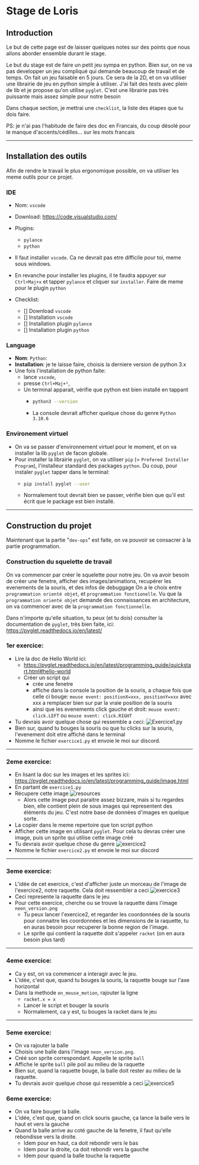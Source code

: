# Stage de Loris

## Introduction

Le but de cette page est de laisser quelques notes sur des points que nous allons aborder ensemble durant le stage.

Le but du stage est de faire un petit jeu sympa en python. Bien sur, on ne va pas developper un jeu compliqué qui demande beaucoup de travail et de temps. On fait un jeu faisable en 5 jours. Ce sera de la 2D, et on va utiliser une librairie de jeu en python simple à utiliser. J'ai fait des tests avec plein de lib et je propose qu'on utilise `pyglet`. C'est une librairie pas très puissante mais assez simple pour notre besoin

Dans chaque section, je mettrai une `checklist`, la liste des étapes que tu dois faire.

PS: je n'ai pas l'habitude de faire des doc en Francais, du coup désolé pour le manque d'accents/cédilles... sur les mots francais


 -----------


## Installation des outils
Afin de rendre le travail le plus ergonomique possible, on va utiliser les meme outils pour ce projet.


### **IDE**
  * Nom: `vscode`
  * Download: https://code.visualstudio.com/ 
  * Plugins:
     * `pylance`
     * `python`


  * Il faut installer `vscode`. Ca ne devrait pas etre difficile pour toi, meme sous windows. 
  * En revanche pour installer les plugins, il te faudra appuyer sur `Ctrl+Maj+x` et tapper `pylance` et cliquer sur `installer`. Faire de meme pour le plugin `python`

*   Checklist:
     - [] Download `vscode`
     - [] Installation `vscode`
     - [] Installation plugin `pylance`
     - [] Installation plugin `python`

 

### **Language**
  * **Nom**:  `Python`:
  * **Installation**: je te laisse faire, choisis la derniere version de python 3.x
  * Une fois l'installation de python faite: 
      * lance `vscode`, 
      * presse `Ctrl+Maj+²`, 
      * Un terminal apparait, vérifie que python est bien installé en tappant
        * ```bash
          python3 --version
          ```
        * La console devrait afficher quelque chose du genre `Python 3.10.6`
  
### **Environement virtuel**
  * On va se passer d'environnement virtuel pour le moment, et on va installer la lib `pyglet` de facon globale.
  * Pour installer la librairie `pyglet`, on va utiliser `pip` (= `Prefered Installer Program`), l'installeur standard des packages `python`. Du coup, pour instaler `pyglet` tapper dans le terminal:
    * ```bash
      pip install pyglet --user
      ```
    * Normalement tout devrait bien se passer, vérifie bien que qu'il est écrit que le package est bien installé.

-----------
## Construction du projet

Maintenant que la partie "`dev-ops`" est faite, on va pouvoir se consacrer à la partie programmation.


### Construction du squelette de travail
On va commencer par créer le squelette pour notre jeu. On va avoir besoin de créer une fenetre, afficher des images/animations, recupérer les evenements de la souris, et des infos de debuggage
On a le choix entre `programmation orienté objet`, et `programmation fonctionelle`. Vu que la `programmation orienté objet` demande des connaissances en architecture, on va commencer avec de la `programmation fonctionnelle`.


Dans n'importe qu'elle situation, tu peux (et tu dois) consulter la documentation de `pyglet`, très bien faite, ici:
https://pyglet.readthedocs.io/en/latest/


### 1er exercice: 
 * Lire la doc de Hello World ici:
   * https://pyglet.readthedocs.io/en/latest/programming_guide/quickstart.html#hello-world
   * Créer un script qui
      * crée une fenetre
      * affiche dans la console la position de la souris, a chaque fois que celle ci bouge:
      ```mouse event: positionX=xxx, positionY=xxx``` avec xxx a remplacer bien sur par la vraie position de la souris
      * ainsi que les evenements click gauche et droit:
      ```mouse event: click.LEFT``` ou ```mouse event: click.RIGHT```
  * Tu devrais avoir quelque chose qui ressemble a ceci: ![Exercice1.py](images/exercice1.png)
  * Bien sur, quand tu bouges la souris ou que tu clicks sur la souris, l'evenement doit etre affiché dans le terminal
  * Nomme le fichier `exercice1.py` et envoie le moi sur discord.

----------
### 2eme exercice:
 * En lisant la doc sur les images et les sprites ici: https://pyglet.readthedocs.io/en/latest/programming_guide/image.html
 * En partant de `exercice1.py`
 * Récupere cette image ![resources](images/neon_version.png)
   * Alors cette image peut paraitre assez bizzare, mais si tu regardes bien, elle contient plein de sous images qui representent des éléments du jeu. C'est notre base de données d'images en quelque sorte.
 * La copier dans le meme repertoire que ton script python
 * Afficher cette image en utilisant `pyglet`. Pour cela tu devras créer une image, puis un sprite qui utilise cette image créé
 * Tu devrais avoir quelque chose du genre ![exercice2](images/exercice2.png)
 * Nomme le fichier `exercice2.py` et envoie le moi sur discord

----------
### 3eme exercice:
 * L'idée de cet exercice, c'est d'afficher juste un morceau de l'image de l'exercice2, notre raquette. Cela doit ressembler a ceci ![exercice3](images/exercice3.png)
 * Ceci represente la raquette dans le jeu
 * Pour cette exercice, cherche ou se trouve la raquette dans l'image `neon_version.png`
    * Tu peux lancer l'exercice2, et regarder les coordonnées de la souris pour connaitre les coordonnées et les dimensions de la raquette, tu en auras besoin pour recuperer la bonne region de l'image.
    * Le sprite qui contient la raquette doit s'appeler `racket` (on en aura besoin plus tard)

-----------
### 4eme exercice:
 * Ca y est, on va commencer a interagir avec le jeu.
 * L'idée, c'est que, quand tu bouges la souris, la raquette bouge sur l'axe horizontal
 * Dans la methode `on_mouse_motion`, rajouter la ligne
    * ```racket.x = x```
    * Lancer le script et bouger la souris
    * Normalement, ca y est, tu bouges la racket dans le jeu
----------
### 5eme exercice:
 * On va rajouter la balle
 * Choisis une balle dans l'image `neon_version.png`.
 * Créé son sprite correspondant. Appelle le sprite `ball`
 * Affiche le sprite `ball` pile poil au milieu de la raquette
 * Bien sur, quand la raquette bouge, la balle doit rester au milieu de la raquette.
 * Tu devrais avoir quelque chose qui ressemble a ceci ![exercice5](/images/exercice5.png)

 ### 6eme exercice:
  * On va faire bouger la balle.
  * L'idée, c'est que, quand on click souris gauche, ça lance la balle vers le haut et vers la gauche
  * Quand la balle arrive au coté gauche de la fenetre, il faut qu'elle rebondisse vers la droite.
    * Idem pour en haut, ca doit rebondir vers le bas
    * Idem pour la droite, ca doit rebondir vers la gauche
    * Idem pour quand la balle touche la raquette















